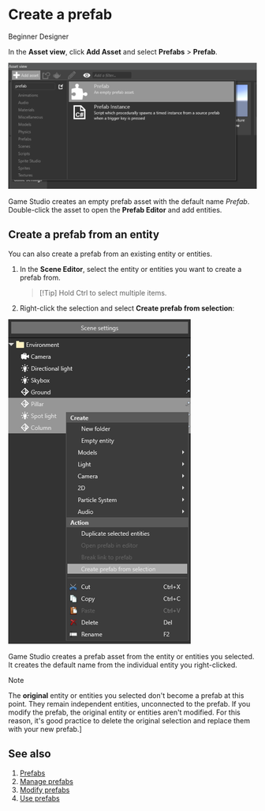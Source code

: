 # Create a prefab
<span class="label label-doc-level">Beginner</span>
<span class="label label-doc-audience">Designer</span>

In the **Asset view**, click **Add Asset** and select **Prefabs** > **Prefab**.

![Create a prefab from the Asset View](media/create-prefab-from-asset-view.png)

Game Studio creates an empty prefab asset with the default name *Prefab*. Double-click the asset to open the **Prefab Editor** and add entities.

## Create a prefab from an entity

You can also create a prefab from an existing entity or entities.

1. In the **Scene Editor**, select the entity or entities you want to create a prefab from.

    > [!Tip] Hold Ctrl to select multiple items.

2. Right-click the selection and select **Create prefab from selection**:

![Create a prefab from selection](media/create-prefab-from-selection.png)

Game Studio creates a prefab asset from the entity or entities you selected. It creates the default name from the individual entity you right-clicked.

>[!Note]
>The **original** entity or entities you selected don't become a prefab at this point. They remain independent entities, unconnected to the prefab. If you modify the prefab, the original entity or entities aren't modified. For this reason, it's good practice to delete the original selection and replace them with your new prefab.]

## See also
1. [Prefabs](prefabs.md)
2. [Manage prefabs](manage-prefabs.md)
3. [Modify prefabs](modify-prefabs.md)
4. [Use prefabs](use-prefabs.md)